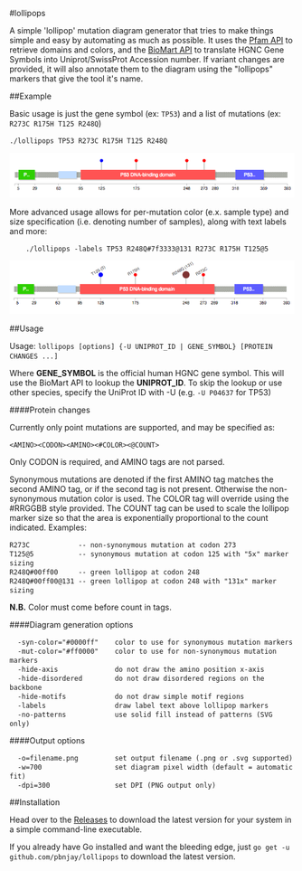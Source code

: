 #lollipops

A simple 'lollipop' mutation diagram generator that tries to make things
simple and easy by automating as much as possible. It uses the
[Pfam API](http://pfam.xfam.org/help#tabview=tab9) to retrieve domains and
colors, and the [BioMart API](http://www.biomart.org/) to translate HGNC
Gene Symbols into Uniprot/SwissProt Accession number. If variant changes
are provided, it will also annotate them to the diagram using the
"lollipops" markers that give the tool it's name.

##Example

Basic usage is just the gene symbol (ex: ``TP53``) and a list of
mutations (ex: ``R273C R175H T125 R248Q``)

    ./lollipops TP53 R273C R175H T125 R248Q

![TP53 Lollipop diagram with 4 marked mutations](tp53.png?raw=true)

More advanced usage allows for per-mutation color (e.x. sample type) and
size specification (i.e. denoting number of samples), along with text
labels and more:

		./lollipops -labels TP53 R248Q#7f3333@131 R273C R175H T125@5

![TP53 Lollipop diagram with 5 customized mutations](tp53_more.png?raw=true)

##Usage

Usage: ``lollipops [options] {-U UNIPROT_ID | GENE_SYMBOL} [PROTEIN CHANGES ...]``

Where **GENE_SYMBOL** is the official human HGNC gene symbol. This will use the
BioMart API to lookup the **UNIPROT_ID**. To skip the lookup or use other species,
specify the UniProt ID with -U (e.g. ``-U P04637`` for TP53)

####Protein changes

Currently only point mutations are supported, and may be specified as:

    <AMINO><CODON><AMINO><#COLOR><@COUNT>

Only CODON is required, and AMINO tags are not parsed.

Synonymous mutations are denoted if the first AMINO tag matches the second
AMINO tag, or if the second tag is not present. Otherwise the non-synonymous
mutation color is used. The COLOR tag will override using the #RRGGBB style
provided. The COUNT tag can be used to scale the lollipop marker size so that
the area is exponentially proportional to the count indicated. Examples:

    R273C            -- non-synonymous mutation at codon 273
    T125@5           -- synonymous mutation at codon 125 with "5x" marker sizing
    R248Q#00ff00     -- green lollipop at codon 248
    R248Q#00ff00@131 -- green lollipop at codon 248 with "131x" marker sizing

**N.B.** Color must come before count in tags.

####Diagram generation options

```
  -syn-color="#0000ff"    color to use for synonymous mutation markers
  -mut-color="#ff0000"    color to use for non-synonymous mutation markers
  -hide-axis              do not draw the amino position x-axis
  -hide-disordered        do not draw disordered regions on the backbone
  -hide-motifs            do not draw simple motif regions
  -labels                 draw label text above lollipop markers
  -no-patterns            use solid fill instead of patterns (SVG only)
```

####Output options

```
  -o=filename.png         set output filename (.png or .svg supported)
  -w=700                  set diagram pixel width (default = automatic fit)
  -dpi=300                set DPI (PNG output only)
```


##Installation

Head over to the [Releases](https://github.com/pbnjay/lollipops/releases) to
download the latest version for your system in a simple command-line executable.

If you already have Go installed and want the bleeding edge, just
``go get -u github.com/pbnjay/lollipops`` to download the latest version.

